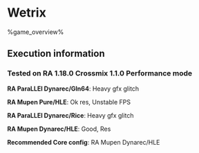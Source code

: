 # Wetrix 

%game_overview%

## Execution information

### Tested on RA 1.18.0 Crossmix 1.1.0 Performance mode

**RA ParaLLEl Dynarec/Gln64**: Heavy gfx glitch

**RA Mupen Pure/HLE**: Ok res, Unstable FPS

**RA ParaLLEl Dynarec/Rice**: Heavy gfx glitch

**RA Mupen Dynarec/HLE**: Good, Res

**Recommended Core config**: RA Mupen Dynarec/HLE
